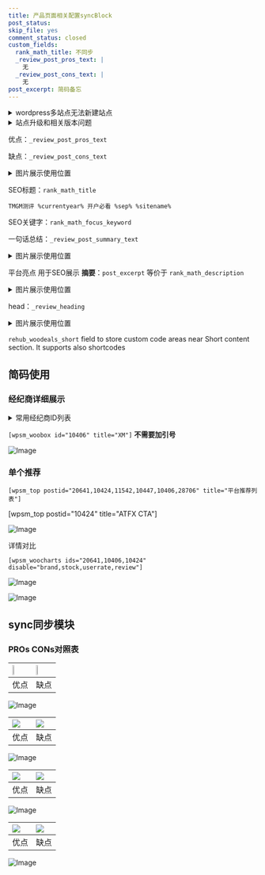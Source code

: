 ```yaml
---
title: 产品页面相关配置syncBlock
post_status: 
skip_file: yes
comment_status: closed
custom_fields:
  rank_math_title: 不同步
  _review_post_pros_text: |
    无
  _review_post_cons_text: |
    无
post_excerpt: 简码备忘
---
```

<details><summary>wordpress多站点无法新建站点</summary>

<li>和报错需要清理cookies一样的原因</li>
<li>wp-config.php里面<code>define( 'SUBDOMAIN_INSTALL', false );//子域名安装</code></li>
<li>新建子站点是用<code>define( 'SUBDOMAIN_INSTALL', true);//子域名安装</code> 完成以后，改成<code>false</code></li>
</details>

<details><summary>站点升级和相关版本问题</summary>

<p>wordpress：5.9.9
woocommerce：7.5.1
出现问题的地方：主题选项里面>><strong>Product layout >>compact style</strong></p>
<p>如何出现没有用过的字段 导致无法保存。先导出配置 然后进行修改，后面再次恢复即可。</p>
<p>出现部分字段无法显示时，需要返回默认布局后，对产品进行保存就好了。</p>
<p></p>
</details>

优点：`_review_post_pros_text`

缺点：`_review_post_cons_text`

<details><summary>图片展示使用位置</summary>

<img src="https://prod-files-secure.s3.us-west-2.amazonaws.com/39ed1227-6d7d-4570-be36-9ccd4a2c4241/f51d3d83-55d4-4bdf-9604-f37ec77ab556/Untitled.png?X-Amz-Algorithm=AWS4-HMAC-SHA256&X-Amz-Content-Sha256=UNSIGNED-PAYLOAD&X-Amz-Credential=ASIAZI2LB466743FXOHB%2F20250316%2Fus-west-2%2Fs3%2Faws4_request&X-Amz-Date=20250316T165522Z&X-Amz-Expires=3600&X-Amz-Security-Token=IQoJb3JpZ2luX2VjENj%2F%2F%2F%2F%2F%2F%2F%2F%2F%2FwEaCXVzLXdlc3QtMiJGMEQCIH91l1xxpEC%2Fi1%2B9bMjdla5HwDbQ9e%2B6x1vZRUAbb9RRAiAeua7s5VGixIIK%2BXj3sMh%2B3gQsuYz1K4Kkj%2Bu5samVuyr%2FAwgxEAAaDDYzNzQyMzE4MzgwNSIMLb6m72wbViXuvRABKtwDKjMSTS74unpCw9Qb6uQuISKhtkHzKI%2BcAb9RxyPq2vb4bNoQxqoK0Hk8klWI4XhjsDKtJsqKI3dVIOooYXdPc8Dz9pByN60vUV3e88oTdSGFKsYg22vusD74UbzCPn%2BQ0tBegxvupwSTD0xYWW7u2YKjNDoJX%2BZ78ncPtPwEM%2F%2BSnga5Yh5Ic70dKIOG4p0DUsku5FTjw4mJ9yyWiO8ylV52nb9XitLpyUMS20FXx8ZGplR8JvztYj%2Bcrv23SITTY1dDpVd8saLROpj6t12WwyreRnNNqSO9c%2FH84MiLQNNsw28FzzR9LyQbcphZxF7Ucu0zq8eTvISZqVYAwB9X%2B4y2vlWCWIqm8rtxD8Ct6Qgd8zwtH7h4tWXQ%2BXGf1OIa1MuUf8n%2FE%2F7wC80UClouTv3eSXRvSYbBE52KmHWez%2Bnd%2FhDgNhVgD%2F3XByDbNEfAxqd6hq9Mk9JpKUBFkKKFk5vMHGxieAzskemKlb0Sn4mzH%2F8SpZtTfyE7aBNhy9clLMhBqdwsFhucMefUmkRfpVFPfupShZarR1j%2F5rha%2Br392K2L%2BoDhzLuijkMy4l8YBm2Nku0HvRKoT5NP8fqXtYbsP14Qmm%2FUgkzYcMrI8x4DnNFy2Og1VX%2B5xycw%2F9zbvgY6pgESiHr5S81x38Zj21eTCTq8sj7yKgdWuF1f94w2Y5%2FZ14pVOL3BV6xissPzspebXPuZLQ%2FQMhBxfDvjRNpgkTZT5VJSjBiG6pdNFT91Ai1w%2FhG8J66kcH%2Ffvm%2BVZuK6YFxeXZkLtUo2u7FpDHsu1Y0Wu3ZEMhEIWM1lLahjkTTc6EdeUUaiIPPSGYwiwSfQoOpfQW08AA7JVYeaI9kDROt3RuLjYVxX&X-Amz-Signature=9b363a1559e7c7e70ad76c4a3469312e9477fcf7b03687873e660661fddc6f1f&X-Amz-SignedHeaders=host&x-id=GetObject" alt="Image">
</details>

SEO标题：`rank_math_title`

`TMGM测评 %currentyear% 开户必看 %sep% %sitename%`

SEO关键字：`rank_math_focus_keyword`

一句话总结：`_review_post_summary_text`

<details><summary>图片展示使用位置</summary>

<img src="https://prod-files-secure.s3.us-west-2.amazonaws.com/39ed1227-6d7d-4570-be36-9ccd4a2c4241/4b96a922-296c-4f4e-8630-d1c870cbce01/Untitled.png?X-Amz-Algorithm=AWS4-HMAC-SHA256&X-Amz-Content-Sha256=UNSIGNED-PAYLOAD&X-Amz-Credential=ASIAZI2LB4665FYFDENO%2F20250316%2Fus-west-2%2Fs3%2Faws4_request&X-Amz-Date=20250316T165522Z&X-Amz-Expires=3600&X-Amz-Security-Token=IQoJb3JpZ2luX2VjENj%2F%2F%2F%2F%2F%2F%2F%2F%2F%2FwEaCXVzLXdlc3QtMiJHMEUCIExBC%2FcrMYpm5%2F%2FAVBNxJ2bufGGoCiuAJtqY%2B3X%2BCygqAiEA%2FTKYvyYQvBTZbqg9cvRfLPuaC%2FWzrcYAbHsntPOMrq4q%2FwMIMRAAGgw2Mzc0MjMxODM4MDUiDLnI5mgNOD0r1aLLTircA%2F5AwYt7m5X3D6F8TkkOwCCy5HwsjC73OMIRUq7d78J9LEGkE57uD%2FZAT%2FMnChXRzyELxIob66KsBwo7VkjgTi%2BT4pj%2Fvw5AtKiZ2oDt0uNPpLe2swf2D%2Fjh7MZQLPwxQ%2FdNrHKdTyiurPUS%2BfMAdVAxZ7HLPskVs6Iv4P15nQDg1XCAfUX%2FezFaXjcUrCCtRKfUFl9cidtgInJltNAlo7LJxc7mlljcULmTcGx2so8DH5cs4h1CtgK6Y13m4z4vCzt42BXB3ucxlNVOC7LkzN9k5W52byUKCEUBCeiJNqgIq6sQmvJWT4OrPzTUh2A3CPA%2FTR6j3oLnWIuZ0Rt15Ca5rGt16xBZDZKKSvD%2BkuBmu5amx1sd6AxHExkZgT3HiUlFKnkDbVSGpsUGY%2FufhvGwJLMQM4SXTZLxGWjiecvJfCFFxPrs3kXILDGF2o7Ntds3j8ZK%2FuFG2un8rQ%2FtA4kfh2K678zSKnd%2F%2BYR%2Fawrd%2Bk%2FD%2BAMCEmEfdQdNw33%2FdDuUXiIS1b3AX7NOTvd4T8oQ3Qqyoke72jPq6e1el5a0YwHDUY%2FKTHXa6m2VLgW5nEp2kBGSK2LeC%2B172GY5dnsfTJ0aRY%2BgPg09e4K7xwhYfpQPsK4fXlMdlU2iMMnd274GOqUBihUwScaNANuFTYfVIs0%2FL%2BViFMinHcfS2J%2Bzk5GQ8JbkpugL%2FU788bdrYVXSBsgEVlz2Q0jU6Qk7cgSIrEXWRq6ryTtiBDTVZGDCaAWojrbtstDJot1eILiNuVKBp6cgUmVquejCaJK%2F9oYWmTOS0tmvMhAPiIXDSpmuO3drxJzSdqdTuodesnnR7Q2LBY57l07V0uAkrK11v3q4Dov%2FhcWbBpww&X-Amz-Signature=424095ffb2582a13c5b5986280e534c1d6956e7c1d927d6d652d74908981690d&X-Amz-SignedHeaders=host&x-id=GetObject" alt="Image">
</details>

平台亮点 用于SEO展示 **摘要**：`post_excerpt`  等价于 `rank_math_description`

<details><summary>图片展示使用位置</summary>

<img src="https://prod-files-secure.s3.us-west-2.amazonaws.com/39ed1227-6d7d-4570-be36-9ccd4a2c4241/1ee11f63-b60a-4dfe-a7a7-d58ff23b5d88/Untitled.png?X-Amz-Algorithm=AWS4-HMAC-SHA256&X-Amz-Content-Sha256=UNSIGNED-PAYLOAD&X-Amz-Credential=ASIAZI2LB466TAEOWFY4%2F20250316%2Fus-west-2%2Fs3%2Faws4_request&X-Amz-Date=20250316T165522Z&X-Amz-Expires=3600&X-Amz-Security-Token=IQoJb3JpZ2luX2VjENj%2F%2F%2F%2F%2F%2F%2F%2F%2F%2FwEaCXVzLXdlc3QtMiJIMEYCIQC%2BwQOqMLzQH5mLzfP7jfoxPHefcRuOmfRDKlZUgSc7OgIhAKlPlr5Q8%2FWSi9paKrb6wnrnPLJwJf9elmxafS1whMI%2FKv8DCDEQABoMNjM3NDIzMTgzODA1Igx%2BU85bmBIr8KsLbFEq3AORbmg0F%2FCnZLrITxiUltu9CKmPjEz%2BSChHnv7se3l6%2BOp03VnaudW8JASls09exS38EjIbCMpJCD0oDxVqGGwvjs4ZkGHg%2BYGAvRlXpottnLnNifnuTll3M9Ym00GNIbtBviqYZGt8dr8MeOWYaB4iKE0YHzqcWszCLYTQD4nezmaoDVMNojWtHuNpuNFU8AtYNmp9N47huqWntUspBCWasS4vjaCwGcfFAM4vkNDShT1rdIQB8DJWbKUWCS3gzqBtOIYngcHGFhkWZ50lDBbiMJtLek%2FwiadWjxJKFw6qLtslVidTe8Q4Qo9UfT1IJPPXTDcZ56mVALxqwGgRjsZwK24q36gSk8pr%2Blq%2Bq91MRNC1s8HRqmFJH4EsuZ%2FrMC07WaDznU1Tkmsk9xWQR8Cv7miXnZd7wE%2Fkubg4gK5ukfcdDeGo5jhq2bV1VIxbpd1yX6WQwph0ik%2BuE4tvE80%2FOA0S3PP%2FmoxGaWjMPh2rNEfrtmNE%2FvTyyZn90SMhmeGmRqDBhg97i%2FKn5jRYKt%2BnTaJtxc4Ja9WkeFpPEqo%2FrjhzNEu8M76P8X2ROvhRutYHm7caVOdTebP5qYBR1IFwEHOX2kcQgIpKMTYTkz92dk9%2FAMhMC1RHzzu1sDDg3Nu%2BBjqkAWvraQFa5bh%2F02OwLilpqbgtcXhH3e9HfnLDW5m91FKZv%2BRp7OuQ51ea9wcwpJ9a%2Bx%2BJRrMW6%2B%2BBYRyitVLoEJlkJk3OQAXyvlWM7K6dp46Cdj3%2BH1zhQZ0l%2BxlOuKPdCNtjl4HpAuvvzwGrmC%2BBYfJF2M10k%2FHMul2dy2lp99sfxnVuvyvnfWnFdJBV%2BI%2FJX4JTIxoNrj6%2FxS8AFl3MVzIPoIgr&X-Amz-Signature=5f209697a51c7ddc1e5550d713ce06a95b8337d04dddf62662b0831b20f331a5&X-Amz-SignedHeaders=host&x-id=GetObject" alt="Image">
<img src="https://prod-files-secure.s3.us-west-2.amazonaws.com/39ed1227-6d7d-4570-be36-9ccd4a2c4241/ad4118b5-78d8-4fbe-801e-3b29b5d99c01/Untitled.png?X-Amz-Algorithm=AWS4-HMAC-SHA256&X-Amz-Content-Sha256=UNSIGNED-PAYLOAD&X-Amz-Credential=ASIAZI2LB466TAEOWFY4%2F20250316%2Fus-west-2%2Fs3%2Faws4_request&X-Amz-Date=20250316T165522Z&X-Amz-Expires=3600&X-Amz-Security-Token=IQoJb3JpZ2luX2VjENj%2F%2F%2F%2F%2F%2F%2F%2F%2F%2FwEaCXVzLXdlc3QtMiJIMEYCIQC%2BwQOqMLzQH5mLzfP7jfoxPHefcRuOmfRDKlZUgSc7OgIhAKlPlr5Q8%2FWSi9paKrb6wnrnPLJwJf9elmxafS1whMI%2FKv8DCDEQABoMNjM3NDIzMTgzODA1Igx%2BU85bmBIr8KsLbFEq3AORbmg0F%2FCnZLrITxiUltu9CKmPjEz%2BSChHnv7se3l6%2BOp03VnaudW8JASls09exS38EjIbCMpJCD0oDxVqGGwvjs4ZkGHg%2BYGAvRlXpottnLnNifnuTll3M9Ym00GNIbtBviqYZGt8dr8MeOWYaB4iKE0YHzqcWszCLYTQD4nezmaoDVMNojWtHuNpuNFU8AtYNmp9N47huqWntUspBCWasS4vjaCwGcfFAM4vkNDShT1rdIQB8DJWbKUWCS3gzqBtOIYngcHGFhkWZ50lDBbiMJtLek%2FwiadWjxJKFw6qLtslVidTe8Q4Qo9UfT1IJPPXTDcZ56mVALxqwGgRjsZwK24q36gSk8pr%2Blq%2Bq91MRNC1s8HRqmFJH4EsuZ%2FrMC07WaDznU1Tkmsk9xWQR8Cv7miXnZd7wE%2Fkubg4gK5ukfcdDeGo5jhq2bV1VIxbpd1yX6WQwph0ik%2BuE4tvE80%2FOA0S3PP%2FmoxGaWjMPh2rNEfrtmNE%2FvTyyZn90SMhmeGmRqDBhg97i%2FKn5jRYKt%2BnTaJtxc4Ja9WkeFpPEqo%2FrjhzNEu8M76P8X2ROvhRutYHm7caVOdTebP5qYBR1IFwEHOX2kcQgIpKMTYTkz92dk9%2FAMhMC1RHzzu1sDDg3Nu%2BBjqkAWvraQFa5bh%2F02OwLilpqbgtcXhH3e9HfnLDW5m91FKZv%2BRp7OuQ51ea9wcwpJ9a%2Bx%2BJRrMW6%2B%2BBYRyitVLoEJlkJk3OQAXyvlWM7K6dp46Cdj3%2BH1zhQZ0l%2BxlOuKPdCNtjl4HpAuvvzwGrmC%2BBYfJF2M10k%2FHMul2dy2lp99sfxnVuvyvnfWnFdJBV%2BI%2FJX4JTIxoNrj6%2FxS8AFl3MVzIPoIgr&X-Amz-Signature=7e9f0c65ea43c2e4e760a3723513d7970dede687ac8f5d45aa6b12593aa3b826&X-Amz-SignedHeaders=host&x-id=GetObject" alt="Image">
<img src="https://prod-files-secure.s3.us-west-2.amazonaws.com/39ed1227-6d7d-4570-be36-9ccd4a2c4241/a38cf7c9-a79c-4b64-9e94-13589fe0758b/Untitled.png?X-Amz-Algorithm=AWS4-HMAC-SHA256&X-Amz-Content-Sha256=UNSIGNED-PAYLOAD&X-Amz-Credential=ASIAZI2LB466TAEOWFY4%2F20250316%2Fus-west-2%2Fs3%2Faws4_request&X-Amz-Date=20250316T165522Z&X-Amz-Expires=3600&X-Amz-Security-Token=IQoJb3JpZ2luX2VjENj%2F%2F%2F%2F%2F%2F%2F%2F%2F%2FwEaCXVzLXdlc3QtMiJIMEYCIQC%2BwQOqMLzQH5mLzfP7jfoxPHefcRuOmfRDKlZUgSc7OgIhAKlPlr5Q8%2FWSi9paKrb6wnrnPLJwJf9elmxafS1whMI%2FKv8DCDEQABoMNjM3NDIzMTgzODA1Igx%2BU85bmBIr8KsLbFEq3AORbmg0F%2FCnZLrITxiUltu9CKmPjEz%2BSChHnv7se3l6%2BOp03VnaudW8JASls09exS38EjIbCMpJCD0oDxVqGGwvjs4ZkGHg%2BYGAvRlXpottnLnNifnuTll3M9Ym00GNIbtBviqYZGt8dr8MeOWYaB4iKE0YHzqcWszCLYTQD4nezmaoDVMNojWtHuNpuNFU8AtYNmp9N47huqWntUspBCWasS4vjaCwGcfFAM4vkNDShT1rdIQB8DJWbKUWCS3gzqBtOIYngcHGFhkWZ50lDBbiMJtLek%2FwiadWjxJKFw6qLtslVidTe8Q4Qo9UfT1IJPPXTDcZ56mVALxqwGgRjsZwK24q36gSk8pr%2Blq%2Bq91MRNC1s8HRqmFJH4EsuZ%2FrMC07WaDznU1Tkmsk9xWQR8Cv7miXnZd7wE%2Fkubg4gK5ukfcdDeGo5jhq2bV1VIxbpd1yX6WQwph0ik%2BuE4tvE80%2FOA0S3PP%2FmoxGaWjMPh2rNEfrtmNE%2FvTyyZn90SMhmeGmRqDBhg97i%2FKn5jRYKt%2BnTaJtxc4Ja9WkeFpPEqo%2FrjhzNEu8M76P8X2ROvhRutYHm7caVOdTebP5qYBR1IFwEHOX2kcQgIpKMTYTkz92dk9%2FAMhMC1RHzzu1sDDg3Nu%2BBjqkAWvraQFa5bh%2F02OwLilpqbgtcXhH3e9HfnLDW5m91FKZv%2BRp7OuQ51ea9wcwpJ9a%2Bx%2BJRrMW6%2B%2BBYRyitVLoEJlkJk3OQAXyvlWM7K6dp46Cdj3%2BH1zhQZ0l%2BxlOuKPdCNtjl4HpAuvvzwGrmC%2BBYfJF2M10k%2FHMul2dy2lp99sfxnVuvyvnfWnFdJBV%2BI%2FJX4JTIxoNrj6%2FxS8AFl3MVzIPoIgr&X-Amz-Signature=1e5846c2d35c269953de03c80925d0b3029e6620358f6eb32ef14f0305d6791c&X-Amz-SignedHeaders=host&x-id=GetObject" alt="Image">
<img src="https://prod-files-secure.s3.us-west-2.amazonaws.com/39ed1227-6d7d-4570-be36-9ccd4a2c4241/7da6fc1e-d2ac-42ae-8c75-cb5749aa18f6/Untitled.png?X-Amz-Algorithm=AWS4-HMAC-SHA256&X-Amz-Content-Sha256=UNSIGNED-PAYLOAD&X-Amz-Credential=ASIAZI2LB466TAEOWFY4%2F20250316%2Fus-west-2%2Fs3%2Faws4_request&X-Amz-Date=20250316T165522Z&X-Amz-Expires=3600&X-Amz-Security-Token=IQoJb3JpZ2luX2VjENj%2F%2F%2F%2F%2F%2F%2F%2F%2F%2FwEaCXVzLXdlc3QtMiJIMEYCIQC%2BwQOqMLzQH5mLzfP7jfoxPHefcRuOmfRDKlZUgSc7OgIhAKlPlr5Q8%2FWSi9paKrb6wnrnPLJwJf9elmxafS1whMI%2FKv8DCDEQABoMNjM3NDIzMTgzODA1Igx%2BU85bmBIr8KsLbFEq3AORbmg0F%2FCnZLrITxiUltu9CKmPjEz%2BSChHnv7se3l6%2BOp03VnaudW8JASls09exS38EjIbCMpJCD0oDxVqGGwvjs4ZkGHg%2BYGAvRlXpottnLnNifnuTll3M9Ym00GNIbtBviqYZGt8dr8MeOWYaB4iKE0YHzqcWszCLYTQD4nezmaoDVMNojWtHuNpuNFU8AtYNmp9N47huqWntUspBCWasS4vjaCwGcfFAM4vkNDShT1rdIQB8DJWbKUWCS3gzqBtOIYngcHGFhkWZ50lDBbiMJtLek%2FwiadWjxJKFw6qLtslVidTe8Q4Qo9UfT1IJPPXTDcZ56mVALxqwGgRjsZwK24q36gSk8pr%2Blq%2Bq91MRNC1s8HRqmFJH4EsuZ%2FrMC07WaDznU1Tkmsk9xWQR8Cv7miXnZd7wE%2Fkubg4gK5ukfcdDeGo5jhq2bV1VIxbpd1yX6WQwph0ik%2BuE4tvE80%2FOA0S3PP%2FmoxGaWjMPh2rNEfrtmNE%2FvTyyZn90SMhmeGmRqDBhg97i%2FKn5jRYKt%2BnTaJtxc4Ja9WkeFpPEqo%2FrjhzNEu8M76P8X2ROvhRutYHm7caVOdTebP5qYBR1IFwEHOX2kcQgIpKMTYTkz92dk9%2FAMhMC1RHzzu1sDDg3Nu%2BBjqkAWvraQFa5bh%2F02OwLilpqbgtcXhH3e9HfnLDW5m91FKZv%2BRp7OuQ51ea9wcwpJ9a%2Bx%2BJRrMW6%2B%2BBYRyitVLoEJlkJk3OQAXyvlWM7K6dp46Cdj3%2BH1zhQZ0l%2BxlOuKPdCNtjl4HpAuvvzwGrmC%2BBYfJF2M10k%2FHMul2dy2lp99sfxnVuvyvnfWnFdJBV%2BI%2FJX4JTIxoNrj6%2FxS8AFl3MVzIPoIgr&X-Amz-Signature=6b4a80ec258f222fddd96d8de5becb3ca11310be222cba81e6b2dbaa3c579b01&X-Amz-SignedHeaders=host&x-id=GetObject" alt="Image">
<img src="https://prod-files-secure.s3.us-west-2.amazonaws.com/39ed1227-6d7d-4570-be36-9ccd4a2c4241/7e97f40a-eaee-47f5-b2f9-475f96808fa7/Untitled.png?X-Amz-Algorithm=AWS4-HMAC-SHA256&X-Amz-Content-Sha256=UNSIGNED-PAYLOAD&X-Amz-Credential=ASIAZI2LB466TAEOWFY4%2F20250316%2Fus-west-2%2Fs3%2Faws4_request&X-Amz-Date=20250316T165522Z&X-Amz-Expires=3600&X-Amz-Security-Token=IQoJb3JpZ2luX2VjENj%2F%2F%2F%2F%2F%2F%2F%2F%2F%2FwEaCXVzLXdlc3QtMiJIMEYCIQC%2BwQOqMLzQH5mLzfP7jfoxPHefcRuOmfRDKlZUgSc7OgIhAKlPlr5Q8%2FWSi9paKrb6wnrnPLJwJf9elmxafS1whMI%2FKv8DCDEQABoMNjM3NDIzMTgzODA1Igx%2BU85bmBIr8KsLbFEq3AORbmg0F%2FCnZLrITxiUltu9CKmPjEz%2BSChHnv7se3l6%2BOp03VnaudW8JASls09exS38EjIbCMpJCD0oDxVqGGwvjs4ZkGHg%2BYGAvRlXpottnLnNifnuTll3M9Ym00GNIbtBviqYZGt8dr8MeOWYaB4iKE0YHzqcWszCLYTQD4nezmaoDVMNojWtHuNpuNFU8AtYNmp9N47huqWntUspBCWasS4vjaCwGcfFAM4vkNDShT1rdIQB8DJWbKUWCS3gzqBtOIYngcHGFhkWZ50lDBbiMJtLek%2FwiadWjxJKFw6qLtslVidTe8Q4Qo9UfT1IJPPXTDcZ56mVALxqwGgRjsZwK24q36gSk8pr%2Blq%2Bq91MRNC1s8HRqmFJH4EsuZ%2FrMC07WaDznU1Tkmsk9xWQR8Cv7miXnZd7wE%2Fkubg4gK5ukfcdDeGo5jhq2bV1VIxbpd1yX6WQwph0ik%2BuE4tvE80%2FOA0S3PP%2FmoxGaWjMPh2rNEfrtmNE%2FvTyyZn90SMhmeGmRqDBhg97i%2FKn5jRYKt%2BnTaJtxc4Ja9WkeFpPEqo%2FrjhzNEu8M76P8X2ROvhRutYHm7caVOdTebP5qYBR1IFwEHOX2kcQgIpKMTYTkz92dk9%2FAMhMC1RHzzu1sDDg3Nu%2BBjqkAWvraQFa5bh%2F02OwLilpqbgtcXhH3e9HfnLDW5m91FKZv%2BRp7OuQ51ea9wcwpJ9a%2Bx%2BJRrMW6%2B%2BBYRyitVLoEJlkJk3OQAXyvlWM7K6dp46Cdj3%2BH1zhQZ0l%2BxlOuKPdCNtjl4HpAuvvzwGrmC%2BBYfJF2M10k%2FHMul2dy2lp99sfxnVuvyvnfWnFdJBV%2BI%2FJX4JTIxoNrj6%2FxS8AFl3MVzIPoIgr&X-Amz-Signature=315bdd72faa0ba524762b93d687bb6fc393fa96932db29bbaca288892ab97abc&X-Amz-SignedHeaders=host&x-id=GetObject" alt="Image">
</details>

head：`_review_heading`

<details><summary>图片展示使用位置</summary>

<img src="https://prod-files-secure.s3.us-west-2.amazonaws.com/39ed1227-6d7d-4570-be36-9ccd4a2c4241/3a4650ad-9887-415c-889a-edd51fa54f27/Untitled.png?X-Amz-Algorithm=AWS4-HMAC-SHA256&X-Amz-Content-Sha256=UNSIGNED-PAYLOAD&X-Amz-Credential=ASIAZI2LB4664ANV5VGK%2F20250316%2Fus-west-2%2Fs3%2Faws4_request&X-Amz-Date=20250316T165526Z&X-Amz-Expires=3600&X-Amz-Security-Token=IQoJb3JpZ2luX2VjENj%2F%2F%2F%2F%2F%2F%2F%2F%2F%2FwEaCXVzLXdlc3QtMiJIMEYCIQD6r8KG8zaf22Ge0S74OKAsD9hF2sMEKHQClNZ78K4MqgIhAO5hk%2BU%2B%2FQWF14Z80eT2gQVvIiK%2BQeCrLF6Pe9Z1AW%2B7Kv8DCDEQABoMNjM3NDIzMTgzODA1IgyjNBCkfsGxLcqtBOwq3APIbiyrlwtwYtsMxX6wPRfAme7s%2FAS3cZqAp6qvaUhC4FsEySE8TyB5VI%2B0PvM65X%2Fx0APvLST%2BEVRsh1Me2znMFvtexcL27FEuSrW8bUoRalAphda143BJEw9%2FXK7gEZyyP80DKtfYqUrwo8IDKwRn6OHBggoF2UJjigKqe9EBeSYggsr42N4umjxbEAM6Y67PgRQsgELgjwyQ2%2F5tFMVOVFNrGKEgouZfo9mnk3t4y4Gn8Rdaf6GPcHAt2izFkG7yj9RD49%2FjJG2DR9oVWN7Ywr6HVl7r1ESqf4jlvAFPaPotD2UOVMrHhJT3VWjlT64mH%2Fo%2BNT1iHhseYTBIhf7yJ6XTQtY2qLMtkEAR0busFCIOJqOt3xFZGtzONYvbX0l20V49ZH8yjJuObvLqNTl0Z8rYCyE%2FSJFFdTOK1Upap95%2BNxG6hRR4wcUEsMKix%2FSvg74e3qRa8A4%2BPi94MWEnMeecSMsmZGQ8t4KsqTvzXsNNGTyuQVXIFr5WHOdpB4%2BefofW87N2oS4fPHxfNxXy%2FHVcvsLy0FGUdZpPHiUbaYLk39T3tfOh%2FjRIuTi%2BGyLNW62mtCYefIkj9yA8MoL7qQdXQaao2xKoxwLKNGtdd6RUevzM%2BF5wTKR4ATDj3Nu%2BBjqkAY11eAVQk5BdCI1zUKWBnF9usHjPIFjkCgPq0qk16rfl8uoRy0G0P%2FoXndv4QUBNJF5Z5SheXgg%2F6bhoM4aRLDoMxMczrUN6ZC5MGPkaEJ0GWyiu6fifiz553l4Cta0owTJ%2Br6J0zgUqFwt5zW4ixFbpQ%2BmifnUiUeqbmr55bNiFcMMA4LD%2BrDsKcTEYY4wQt0Z1h1306FKmKcEwhJOONfItFrj8&X-Amz-Signature=9904853a666143c64d83f90b6c7118228be1befa0cb4e3c023e94e5011f5c4fa&X-Amz-SignedHeaders=host&x-id=GetObject" alt="Image">
</details>

`rehub_woodeals_short`	field to store custom code areas near Short content section. It supports also shortcodes



## 简码使用

### 经纪商详细展示

<details><summary>常用经纪商ID列表</summary>

<pre><code class="php">嘉盛 ===> 20641  [wpsm_woobox id="20641" title="嘉盛"]
易信easymarkets ===> 11542  [wpsm_woobox id="11542" title="易信easymarkets"]
ATFX外汇 ===> 10424  [wpsm_woobox id="10424" title="ATFX"]
XM ===> 10406  [wpsm_woobox id="10406" title="XM"]
TMGM ===> 29622  [wpsm_woobox id="29622" title="TMGM"]
HYCM ===> 10447  [wpsm_woobox id="10447" title="HYCM"]
fpmarkets澳福外汇 ===> 20639  [wpsm_woobox id="20639" title="fpmarkets澳福外汇"]</code></pre>
</details>

`[wpsm_woobox id="10406" title="XM"]` **不需要加引号**

![Image](https://prod-files-secure.s3.us-west-2.amazonaws.com/39ed1227-6d7d-4570-be36-9ccd4a2c4241/4f898f9d-0fa7-4e43-acd3-ac6bc7be575a/Untitled.png?X-Amz-Algorithm=AWS4-HMAC-SHA256&X-Amz-Content-Sha256=UNSIGNED-PAYLOAD&X-Amz-Credential=ASIAZI2LB466RAHWSNL3%2F20250316%2Fus-west-2%2Fs3%2Faws4_request&X-Amz-Date=20250316T165521Z&X-Amz-Expires=3600&X-Amz-Security-Token=IQoJb3JpZ2luX2VjENj%2F%2F%2F%2F%2F%2F%2F%2F%2F%2FwEaCXVzLXdlc3QtMiJHMEUCIQCXwAkp0O4QAQwmo2BI0AQe%2BYe%2FxU4zs0fzSfogQVkLFgIgcI%2BH6%2B4GtdOYjjV%2Fq6CimkTC4fVutSivfw8HstAOd60q%2FwMIMRAAGgw2Mzc0MjMxODM4MDUiDEWe4CwQAHdX9KHnECrcA%2Fj4woUT7w5%2FJ69wVK3EOsqhoEUf%2BljeW8gW7%2Fw2OPodgCE2qZlX57srK4TxD5ArTFFTZ%2BZJ2dwfWDHzu9nwwWHuv3srlev%2BiohDD6Ei55tsiSU87qsq4QgnaYqt4YAB8xSy6mAwlVUwZeSQGXZXV1c3YzflGYzci%2BqXKT8zk%2F3yvyBdGWnmZuYhxl%2FW8d3bfq5ko103q6XmxGuObU%2FR7S12Mt73JUq9pqxl%2B8KDzi66kgDWMDGsM2ndnBAIIuuKdW2HSXmFFIJKcRTjnK3WyMZI1mY33GUJ4n%2BhMa44fLweR%2BPgcZxzUX6PuUB3mnIaCwNgQbRAAdVbr%2FsS1C2OV6guykkGkMiwGg76LU9eS9VFnoGjJ7u4XQut%2FYGLnquGFl0YGSXlDmQp9oYVVPhjzlVdVEP%2FAfcHSt5cfGDECI8w1HtsuNDMyBKjMMdzd2grbtdvvZI3u8os4dPdblVi2JLXjat35c0i%2BH5ooCoyMKZ1D7lKM%2Fzu21IYlEYWncQ3dVFYTq3UHsDYk5qPkhXwTc%2FEJsU89U9%2BdVj6XcoOlxxN9c2fnSZSoTPoTwDzeGmsHy0gtCU%2FLztQaRRTceXgpte6IWWxtBCUn5WqtsWvbNkMkf8XkHUFi1VNQfMJMODc274GOqUBWpFfE%2BGOnHHooJNhqZKM8cTFjXwGsTLr0x3IrTkrpNKQxmyIq7T7TENOVVhYDrfmHtboB0fGjTOmcTw7FVh2vSoqelYgct%2Bd6KHDdphHC9EVOv3tJTTcfm5UG02DUCTfih0Y68d8YG%2F4xwVMxYrT0dN5F6dMpNq6ebheY4b2sJ9VAjBVDuJakWp9MKCkN2V6FfkDxOanPuuhhdRLOAYmx1zynac2&X-Amz-Signature=eb499e6fde4c359653cde61a63c317ef1eb08325d9656ab937edfaefc26a721e&X-Amz-SignedHeaders=host&x-id=GetObject)

### 单个推荐
`[wpsm_top postid="20641,10424,11542,10447,10406,28706" title="平台推荐列表"]`

[wpsm_top postid="10424" title="ATFX CTA"]

![Image](https://prod-files-secure.s3.us-west-2.amazonaws.com/39ed1227-6d7d-4570-be36-9ccd4a2c4241/5ac620dc-51a8-48b6-b55d-91f47299193c/Untitled.png?X-Amz-Algorithm=AWS4-HMAC-SHA256&X-Amz-Content-Sha256=UNSIGNED-PAYLOAD&X-Amz-Credential=ASIAZI2LB466RAHWSNL3%2F20250316%2Fus-west-2%2Fs3%2Faws4_request&X-Amz-Date=20250316T165521Z&X-Amz-Expires=3600&X-Amz-Security-Token=IQoJb3JpZ2luX2VjENj%2F%2F%2F%2F%2F%2F%2F%2F%2F%2FwEaCXVzLXdlc3QtMiJHMEUCIQCXwAkp0O4QAQwmo2BI0AQe%2BYe%2FxU4zs0fzSfogQVkLFgIgcI%2BH6%2B4GtdOYjjV%2Fq6CimkTC4fVutSivfw8HstAOd60q%2FwMIMRAAGgw2Mzc0MjMxODM4MDUiDEWe4CwQAHdX9KHnECrcA%2Fj4woUT7w5%2FJ69wVK3EOsqhoEUf%2BljeW8gW7%2Fw2OPodgCE2qZlX57srK4TxD5ArTFFTZ%2BZJ2dwfWDHzu9nwwWHuv3srlev%2BiohDD6Ei55tsiSU87qsq4QgnaYqt4YAB8xSy6mAwlVUwZeSQGXZXV1c3YzflGYzci%2BqXKT8zk%2F3yvyBdGWnmZuYhxl%2FW8d3bfq5ko103q6XmxGuObU%2FR7S12Mt73JUq9pqxl%2B8KDzi66kgDWMDGsM2ndnBAIIuuKdW2HSXmFFIJKcRTjnK3WyMZI1mY33GUJ4n%2BhMa44fLweR%2BPgcZxzUX6PuUB3mnIaCwNgQbRAAdVbr%2FsS1C2OV6guykkGkMiwGg76LU9eS9VFnoGjJ7u4XQut%2FYGLnquGFl0YGSXlDmQp9oYVVPhjzlVdVEP%2FAfcHSt5cfGDECI8w1HtsuNDMyBKjMMdzd2grbtdvvZI3u8os4dPdblVi2JLXjat35c0i%2BH5ooCoyMKZ1D7lKM%2Fzu21IYlEYWncQ3dVFYTq3UHsDYk5qPkhXwTc%2FEJsU89U9%2BdVj6XcoOlxxN9c2fnSZSoTPoTwDzeGmsHy0gtCU%2FLztQaRRTceXgpte6IWWxtBCUn5WqtsWvbNkMkf8XkHUFi1VNQfMJMODc274GOqUBWpFfE%2BGOnHHooJNhqZKM8cTFjXwGsTLr0x3IrTkrpNKQxmyIq7T7TENOVVhYDrfmHtboB0fGjTOmcTw7FVh2vSoqelYgct%2Bd6KHDdphHC9EVOv3tJTTcfm5UG02DUCTfih0Y68d8YG%2F4xwVMxYrT0dN5F6dMpNq6ebheY4b2sJ9VAjBVDuJakWp9MKCkN2V6FfkDxOanPuuhhdRLOAYmx1zynac2&X-Amz-Signature=f039e44df839c462a5097d3d96d211906d2896c984fd21b6631773c2580c4603&X-Amz-SignedHeaders=host&x-id=GetObject)

详情对比

`[wpsm_woocharts ids="20641,10406,10424" disable="brand,stock,userrate,review"]`

![Image](https://prod-files-secure.s3.us-west-2.amazonaws.com/39ed1227-6d7d-4570-be36-9ccd4a2c4241/bf3ba45f-b9f3-4295-8aef-b4a495fd25f4/Untitled.png?X-Amz-Algorithm=AWS4-HMAC-SHA256&X-Amz-Content-Sha256=UNSIGNED-PAYLOAD&X-Amz-Credential=ASIAZI2LB466RAHWSNL3%2F20250316%2Fus-west-2%2Fs3%2Faws4_request&X-Amz-Date=20250316T165521Z&X-Amz-Expires=3600&X-Amz-Security-Token=IQoJb3JpZ2luX2VjENj%2F%2F%2F%2F%2F%2F%2F%2F%2F%2FwEaCXVzLXdlc3QtMiJHMEUCIQCXwAkp0O4QAQwmo2BI0AQe%2BYe%2FxU4zs0fzSfogQVkLFgIgcI%2BH6%2B4GtdOYjjV%2Fq6CimkTC4fVutSivfw8HstAOd60q%2FwMIMRAAGgw2Mzc0MjMxODM4MDUiDEWe4CwQAHdX9KHnECrcA%2Fj4woUT7w5%2FJ69wVK3EOsqhoEUf%2BljeW8gW7%2Fw2OPodgCE2qZlX57srK4TxD5ArTFFTZ%2BZJ2dwfWDHzu9nwwWHuv3srlev%2BiohDD6Ei55tsiSU87qsq4QgnaYqt4YAB8xSy6mAwlVUwZeSQGXZXV1c3YzflGYzci%2BqXKT8zk%2F3yvyBdGWnmZuYhxl%2FW8d3bfq5ko103q6XmxGuObU%2FR7S12Mt73JUq9pqxl%2B8KDzi66kgDWMDGsM2ndnBAIIuuKdW2HSXmFFIJKcRTjnK3WyMZI1mY33GUJ4n%2BhMa44fLweR%2BPgcZxzUX6PuUB3mnIaCwNgQbRAAdVbr%2FsS1C2OV6guykkGkMiwGg76LU9eS9VFnoGjJ7u4XQut%2FYGLnquGFl0YGSXlDmQp9oYVVPhjzlVdVEP%2FAfcHSt5cfGDECI8w1HtsuNDMyBKjMMdzd2grbtdvvZI3u8os4dPdblVi2JLXjat35c0i%2BH5ooCoyMKZ1D7lKM%2Fzu21IYlEYWncQ3dVFYTq3UHsDYk5qPkhXwTc%2FEJsU89U9%2BdVj6XcoOlxxN9c2fnSZSoTPoTwDzeGmsHy0gtCU%2FLztQaRRTceXgpte6IWWxtBCUn5WqtsWvbNkMkf8XkHUFi1VNQfMJMODc274GOqUBWpFfE%2BGOnHHooJNhqZKM8cTFjXwGsTLr0x3IrTkrpNKQxmyIq7T7TENOVVhYDrfmHtboB0fGjTOmcTw7FVh2vSoqelYgct%2Bd6KHDdphHC9EVOv3tJTTcfm5UG02DUCTfih0Y68d8YG%2F4xwVMxYrT0dN5F6dMpNq6ebheY4b2sJ9VAjBVDuJakWp9MKCkN2V6FfkDxOanPuuhhdRLOAYmx1zynac2&X-Amz-Signature=bf3b2b1447292d204b8352452e329334c3869e51be0f6531578807159ba9512d&X-Amz-SignedHeaders=host&x-id=GetObject)

![Image](https://prod-files-secure.s3.us-west-2.amazonaws.com/39ed1227-6d7d-4570-be36-9ccd4a2c4241/30bc56ef-f383-4b48-9768-2ebc9e436ec0/Untitled.png?X-Amz-Algorithm=AWS4-HMAC-SHA256&X-Amz-Content-Sha256=UNSIGNED-PAYLOAD&X-Amz-Credential=ASIAZI2LB466RAHWSNL3%2F20250316%2Fus-west-2%2Fs3%2Faws4_request&X-Amz-Date=20250316T165521Z&X-Amz-Expires=3600&X-Amz-Security-Token=IQoJb3JpZ2luX2VjENj%2F%2F%2F%2F%2F%2F%2F%2F%2F%2FwEaCXVzLXdlc3QtMiJHMEUCIQCXwAkp0O4QAQwmo2BI0AQe%2BYe%2FxU4zs0fzSfogQVkLFgIgcI%2BH6%2B4GtdOYjjV%2Fq6CimkTC4fVutSivfw8HstAOd60q%2FwMIMRAAGgw2Mzc0MjMxODM4MDUiDEWe4CwQAHdX9KHnECrcA%2Fj4woUT7w5%2FJ69wVK3EOsqhoEUf%2BljeW8gW7%2Fw2OPodgCE2qZlX57srK4TxD5ArTFFTZ%2BZJ2dwfWDHzu9nwwWHuv3srlev%2BiohDD6Ei55tsiSU87qsq4QgnaYqt4YAB8xSy6mAwlVUwZeSQGXZXV1c3YzflGYzci%2BqXKT8zk%2F3yvyBdGWnmZuYhxl%2FW8d3bfq5ko103q6XmxGuObU%2FR7S12Mt73JUq9pqxl%2B8KDzi66kgDWMDGsM2ndnBAIIuuKdW2HSXmFFIJKcRTjnK3WyMZI1mY33GUJ4n%2BhMa44fLweR%2BPgcZxzUX6PuUB3mnIaCwNgQbRAAdVbr%2FsS1C2OV6guykkGkMiwGg76LU9eS9VFnoGjJ7u4XQut%2FYGLnquGFl0YGSXlDmQp9oYVVPhjzlVdVEP%2FAfcHSt5cfGDECI8w1HtsuNDMyBKjMMdzd2grbtdvvZI3u8os4dPdblVi2JLXjat35c0i%2BH5ooCoyMKZ1D7lKM%2Fzu21IYlEYWncQ3dVFYTq3UHsDYk5qPkhXwTc%2FEJsU89U9%2BdVj6XcoOlxxN9c2fnSZSoTPoTwDzeGmsHy0gtCU%2FLztQaRRTceXgpte6IWWxtBCUn5WqtsWvbNkMkf8XkHUFi1VNQfMJMODc274GOqUBWpFfE%2BGOnHHooJNhqZKM8cTFjXwGsTLr0x3IrTkrpNKQxmyIq7T7TENOVVhYDrfmHtboB0fGjTOmcTw7FVh2vSoqelYgct%2Bd6KHDdphHC9EVOv3tJTTcfm5UG02DUCTfih0Y68d8YG%2F4xwVMxYrT0dN5F6dMpNq6ebheY4b2sJ9VAjBVDuJakWp9MKCkN2V6FfkDxOanPuuhhdRLOAYmx1zynac2&X-Amz-Signature=08a60fa6b42893cea02114ee65224b1ed6f346bd0c397c77633a1303cb894277&X-Amz-SignedHeaders=host&x-id=GetObject)

## sync同步模块

### PROs CONs对照表

| <img src="https://cdn.ifttt.fun/gh/jarlin8/OSS@main/icons/customize/pros.svg" height="auto" width="37.3%"> | <img src="https://cdn.ifttt.fun/gh/jarlin8/OSS@main/icons/customize/cons.svg" height="auto" width="28.8%"> |
| :--- | :--- |
| 优点 | 缺点 |

![Image](https://prod-files-secure.s3.us-west-2.amazonaws.com/39ed1227-6d7d-4570-be36-9ccd4a2c4241/8742b755-dfb5-4004-9a5f-d6e561664bd8/Untitled.png?X-Amz-Algorithm=AWS4-HMAC-SHA256&X-Amz-Content-Sha256=UNSIGNED-PAYLOAD&X-Amz-Credential=ASIAZI2LB466RAHWSNL3%2F20250316%2Fus-west-2%2Fs3%2Faws4_request&X-Amz-Date=20250316T165521Z&X-Amz-Expires=3600&X-Amz-Security-Token=IQoJb3JpZ2luX2VjENj%2F%2F%2F%2F%2F%2F%2F%2F%2F%2FwEaCXVzLXdlc3QtMiJHMEUCIQCXwAkp0O4QAQwmo2BI0AQe%2BYe%2FxU4zs0fzSfogQVkLFgIgcI%2BH6%2B4GtdOYjjV%2Fq6CimkTC4fVutSivfw8HstAOd60q%2FwMIMRAAGgw2Mzc0MjMxODM4MDUiDEWe4CwQAHdX9KHnECrcA%2Fj4woUT7w5%2FJ69wVK3EOsqhoEUf%2BljeW8gW7%2Fw2OPodgCE2qZlX57srK4TxD5ArTFFTZ%2BZJ2dwfWDHzu9nwwWHuv3srlev%2BiohDD6Ei55tsiSU87qsq4QgnaYqt4YAB8xSy6mAwlVUwZeSQGXZXV1c3YzflGYzci%2BqXKT8zk%2F3yvyBdGWnmZuYhxl%2FW8d3bfq5ko103q6XmxGuObU%2FR7S12Mt73JUq9pqxl%2B8KDzi66kgDWMDGsM2ndnBAIIuuKdW2HSXmFFIJKcRTjnK3WyMZI1mY33GUJ4n%2BhMa44fLweR%2BPgcZxzUX6PuUB3mnIaCwNgQbRAAdVbr%2FsS1C2OV6guykkGkMiwGg76LU9eS9VFnoGjJ7u4XQut%2FYGLnquGFl0YGSXlDmQp9oYVVPhjzlVdVEP%2FAfcHSt5cfGDECI8w1HtsuNDMyBKjMMdzd2grbtdvvZI3u8os4dPdblVi2JLXjat35c0i%2BH5ooCoyMKZ1D7lKM%2Fzu21IYlEYWncQ3dVFYTq3UHsDYk5qPkhXwTc%2FEJsU89U9%2BdVj6XcoOlxxN9c2fnSZSoTPoTwDzeGmsHy0gtCU%2FLztQaRRTceXgpte6IWWxtBCUn5WqtsWvbNkMkf8XkHUFi1VNQfMJMODc274GOqUBWpFfE%2BGOnHHooJNhqZKM8cTFjXwGsTLr0x3IrTkrpNKQxmyIq7T7TENOVVhYDrfmHtboB0fGjTOmcTw7FVh2vSoqelYgct%2Bd6KHDdphHC9EVOv3tJTTcfm5UG02DUCTfih0Y68d8YG%2F4xwVMxYrT0dN5F6dMpNq6ebheY4b2sJ9VAjBVDuJakWp9MKCkN2V6FfkDxOanPuuhhdRLOAYmx1zynac2&X-Amz-Signature=b410ff15a53e94c8004ff7ce2b2c1915e43535d8dab5aff6abbea4859bfd9dbd&X-Amz-SignedHeaders=host&x-id=GetObject)

| <img src="https://cdn.ifttt.fun/gh/jarlin8/OSS@main/icons/customize/pros1.svg" height="auto"> | <img src="https://cdn.ifttt.fun/gh/jarlin8/OSS@main/icons/customize/cons1.svg" height="auto"> |
| :--- | :--- |
| 优点 | 缺点 |

![Image](https://prod-files-secure.s3.us-west-2.amazonaws.com/39ed1227-6d7d-4570-be36-9ccd4a2c4241/806358f8-c9c4-4e17-bb35-c6c76a5397a5/Untitled.png?X-Amz-Algorithm=AWS4-HMAC-SHA256&X-Amz-Content-Sha256=UNSIGNED-PAYLOAD&X-Amz-Credential=ASIAZI2LB466RAHWSNL3%2F20250316%2Fus-west-2%2Fs3%2Faws4_request&X-Amz-Date=20250316T165521Z&X-Amz-Expires=3600&X-Amz-Security-Token=IQoJb3JpZ2luX2VjENj%2F%2F%2F%2F%2F%2F%2F%2F%2F%2FwEaCXVzLXdlc3QtMiJHMEUCIQCXwAkp0O4QAQwmo2BI0AQe%2BYe%2FxU4zs0fzSfogQVkLFgIgcI%2BH6%2B4GtdOYjjV%2Fq6CimkTC4fVutSivfw8HstAOd60q%2FwMIMRAAGgw2Mzc0MjMxODM4MDUiDEWe4CwQAHdX9KHnECrcA%2Fj4woUT7w5%2FJ69wVK3EOsqhoEUf%2BljeW8gW7%2Fw2OPodgCE2qZlX57srK4TxD5ArTFFTZ%2BZJ2dwfWDHzu9nwwWHuv3srlev%2BiohDD6Ei55tsiSU87qsq4QgnaYqt4YAB8xSy6mAwlVUwZeSQGXZXV1c3YzflGYzci%2BqXKT8zk%2F3yvyBdGWnmZuYhxl%2FW8d3bfq5ko103q6XmxGuObU%2FR7S12Mt73JUq9pqxl%2B8KDzi66kgDWMDGsM2ndnBAIIuuKdW2HSXmFFIJKcRTjnK3WyMZI1mY33GUJ4n%2BhMa44fLweR%2BPgcZxzUX6PuUB3mnIaCwNgQbRAAdVbr%2FsS1C2OV6guykkGkMiwGg76LU9eS9VFnoGjJ7u4XQut%2FYGLnquGFl0YGSXlDmQp9oYVVPhjzlVdVEP%2FAfcHSt5cfGDECI8w1HtsuNDMyBKjMMdzd2grbtdvvZI3u8os4dPdblVi2JLXjat35c0i%2BH5ooCoyMKZ1D7lKM%2Fzu21IYlEYWncQ3dVFYTq3UHsDYk5qPkhXwTc%2FEJsU89U9%2BdVj6XcoOlxxN9c2fnSZSoTPoTwDzeGmsHy0gtCU%2FLztQaRRTceXgpte6IWWxtBCUn5WqtsWvbNkMkf8XkHUFi1VNQfMJMODc274GOqUBWpFfE%2BGOnHHooJNhqZKM8cTFjXwGsTLr0x3IrTkrpNKQxmyIq7T7TENOVVhYDrfmHtboB0fGjTOmcTw7FVh2vSoqelYgct%2Bd6KHDdphHC9EVOv3tJTTcfm5UG02DUCTfih0Y68d8YG%2F4xwVMxYrT0dN5F6dMpNq6ebheY4b2sJ9VAjBVDuJakWp9MKCkN2V6FfkDxOanPuuhhdRLOAYmx1zynac2&X-Amz-Signature=4818dcf9a8d4d6bdef7231a9cd9024cdd116a20f053871b0183761aeabd06e39&X-Amz-SignedHeaders=host&x-id=GetObject)

| <img src="https://cdn.ifttt.fun/gh/jarlin8/OSS@main/icons/customize/pros2.svg" height="auto"> | <img src="https://cdn.ifttt.fun/gh/jarlin8/OSS@main/icons/customize/cons2.svg" height="auto"> |
| :--- | :--- |
| 优点 | 缺点 |

![Image](https://prod-files-secure.s3.us-west-2.amazonaws.com/39ed1227-6d7d-4570-be36-9ccd4a2c4241/a9245ec9-70dd-4005-b534-0d54315fc5f3/Untitled.png?X-Amz-Algorithm=AWS4-HMAC-SHA256&X-Amz-Content-Sha256=UNSIGNED-PAYLOAD&X-Amz-Credential=ASIAZI2LB466RAHWSNL3%2F20250316%2Fus-west-2%2Fs3%2Faws4_request&X-Amz-Date=20250316T165521Z&X-Amz-Expires=3600&X-Amz-Security-Token=IQoJb3JpZ2luX2VjENj%2F%2F%2F%2F%2F%2F%2F%2F%2F%2FwEaCXVzLXdlc3QtMiJHMEUCIQCXwAkp0O4QAQwmo2BI0AQe%2BYe%2FxU4zs0fzSfogQVkLFgIgcI%2BH6%2B4GtdOYjjV%2Fq6CimkTC4fVutSivfw8HstAOd60q%2FwMIMRAAGgw2Mzc0MjMxODM4MDUiDEWe4CwQAHdX9KHnECrcA%2Fj4woUT7w5%2FJ69wVK3EOsqhoEUf%2BljeW8gW7%2Fw2OPodgCE2qZlX57srK4TxD5ArTFFTZ%2BZJ2dwfWDHzu9nwwWHuv3srlev%2BiohDD6Ei55tsiSU87qsq4QgnaYqt4YAB8xSy6mAwlVUwZeSQGXZXV1c3YzflGYzci%2BqXKT8zk%2F3yvyBdGWnmZuYhxl%2FW8d3bfq5ko103q6XmxGuObU%2FR7S12Mt73JUq9pqxl%2B8KDzi66kgDWMDGsM2ndnBAIIuuKdW2HSXmFFIJKcRTjnK3WyMZI1mY33GUJ4n%2BhMa44fLweR%2BPgcZxzUX6PuUB3mnIaCwNgQbRAAdVbr%2FsS1C2OV6guykkGkMiwGg76LU9eS9VFnoGjJ7u4XQut%2FYGLnquGFl0YGSXlDmQp9oYVVPhjzlVdVEP%2FAfcHSt5cfGDECI8w1HtsuNDMyBKjMMdzd2grbtdvvZI3u8os4dPdblVi2JLXjat35c0i%2BH5ooCoyMKZ1D7lKM%2Fzu21IYlEYWncQ3dVFYTq3UHsDYk5qPkhXwTc%2FEJsU89U9%2BdVj6XcoOlxxN9c2fnSZSoTPoTwDzeGmsHy0gtCU%2FLztQaRRTceXgpte6IWWxtBCUn5WqtsWvbNkMkf8XkHUFi1VNQfMJMODc274GOqUBWpFfE%2BGOnHHooJNhqZKM8cTFjXwGsTLr0x3IrTkrpNKQxmyIq7T7TENOVVhYDrfmHtboB0fGjTOmcTw7FVh2vSoqelYgct%2Bd6KHDdphHC9EVOv3tJTTcfm5UG02DUCTfih0Y68d8YG%2F4xwVMxYrT0dN5F6dMpNq6ebheY4b2sJ9VAjBVDuJakWp9MKCkN2V6FfkDxOanPuuhhdRLOAYmx1zynac2&X-Amz-Signature=9a378700b44800dd722730fa07a8642e0db2516c8aa91a88996f0ec35d22b1b2&X-Amz-SignedHeaders=host&x-id=GetObject)

| <img src="https://cdn.ifttt.fun/gh/jarlin8/OSS@main/icons/customize/pros3.svg" height="auto"> | <img src="https://cdn.ifttt.fun/gh/jarlin8/OSS@main/icons/customize/cons3.svg" height="auto"> |
| :--- | :--- |
| 优点 | 缺点 |

![Image](https://prod-files-secure.s3.us-west-2.amazonaws.com/39ed1227-6d7d-4570-be36-9ccd4a2c4241/e1e580a2-2e5c-4780-9ff4-19c318fc2284/Untitled.png?X-Amz-Algorithm=AWS4-HMAC-SHA256&X-Amz-Content-Sha256=UNSIGNED-PAYLOAD&X-Amz-Credential=ASIAZI2LB466RAHWSNL3%2F20250316%2Fus-west-2%2Fs3%2Faws4_request&X-Amz-Date=20250316T165521Z&X-Amz-Expires=3600&X-Amz-Security-Token=IQoJb3JpZ2luX2VjENj%2F%2F%2F%2F%2F%2F%2F%2F%2F%2FwEaCXVzLXdlc3QtMiJHMEUCIQCXwAkp0O4QAQwmo2BI0AQe%2BYe%2FxU4zs0fzSfogQVkLFgIgcI%2BH6%2B4GtdOYjjV%2Fq6CimkTC4fVutSivfw8HstAOd60q%2FwMIMRAAGgw2Mzc0MjMxODM4MDUiDEWe4CwQAHdX9KHnECrcA%2Fj4woUT7w5%2FJ69wVK3EOsqhoEUf%2BljeW8gW7%2Fw2OPodgCE2qZlX57srK4TxD5ArTFFTZ%2BZJ2dwfWDHzu9nwwWHuv3srlev%2BiohDD6Ei55tsiSU87qsq4QgnaYqt4YAB8xSy6mAwlVUwZeSQGXZXV1c3YzflGYzci%2BqXKT8zk%2F3yvyBdGWnmZuYhxl%2FW8d3bfq5ko103q6XmxGuObU%2FR7S12Mt73JUq9pqxl%2B8KDzi66kgDWMDGsM2ndnBAIIuuKdW2HSXmFFIJKcRTjnK3WyMZI1mY33GUJ4n%2BhMa44fLweR%2BPgcZxzUX6PuUB3mnIaCwNgQbRAAdVbr%2FsS1C2OV6guykkGkMiwGg76LU9eS9VFnoGjJ7u4XQut%2FYGLnquGFl0YGSXlDmQp9oYVVPhjzlVdVEP%2FAfcHSt5cfGDECI8w1HtsuNDMyBKjMMdzd2grbtdvvZI3u8os4dPdblVi2JLXjat35c0i%2BH5ooCoyMKZ1D7lKM%2Fzu21IYlEYWncQ3dVFYTq3UHsDYk5qPkhXwTc%2FEJsU89U9%2BdVj6XcoOlxxN9c2fnSZSoTPoTwDzeGmsHy0gtCU%2FLztQaRRTceXgpte6IWWxtBCUn5WqtsWvbNkMkf8XkHUFi1VNQfMJMODc274GOqUBWpFfE%2BGOnHHooJNhqZKM8cTFjXwGsTLr0x3IrTkrpNKQxmyIq7T7TENOVVhYDrfmHtboB0fGjTOmcTw7FVh2vSoqelYgct%2Bd6KHDdphHC9EVOv3tJTTcfm5UG02DUCTfih0Y68d8YG%2F4xwVMxYrT0dN5F6dMpNq6ebheY4b2sJ9VAjBVDuJakWp9MKCkN2V6FfkDxOanPuuhhdRLOAYmx1zynac2&X-Amz-Signature=aa67a335f23b4748682b01087c464616358dcb2df58cb55a1bf9f832be494f55&X-Amz-SignedHeaders=host&x-id=GetObject)